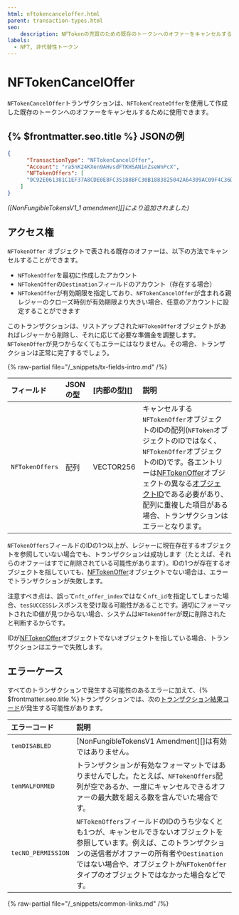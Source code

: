 ```yaml
---
html: nftokencanceloffer.html
parent: transaction-types.html
seo:
    description: NFTokenの売買のための既存のトークンへのオファーをキャンセルする。
labels:
  - NFT, 非代替性トークン
---
```

# NFTokenCancelOffer

`NFTokenCancelOffer`トランザクションは、`NFTokenCreateOffer`を使用して作成した既存のトークンへのオファーをキャンセルするために使用できます。

## {% $frontmatter.seo.title %} JSONの例

```json
{
      "TransactionType": "NFTokenCancelOffer",
      "Account": "ra5nK24KXen9AHvsdFTKHSANinZseWnPcX",
      "NFTokenOffers": [
      "9C92E061381C1EF37A8CDE0E8FC35188BFC30B1883825042A64309AC09F4C36D"
    ]
}
```

_([NonFungibleTokensV1_1 amendment][]により追加されました)_


## アクセス権

`NFTokenOffer` オブジェクトで表される既存のオファーは、以下の方法でキャンセルすることができます。

* `NFTokenOffer`を最初に作成したアカウント
* `NFTokenOffer`の`Destination`フィールドのアカウント（存在する場合）
* `NFTokenOffer`が有効期限を指定しており、`NFTokenCancelOffer`が含まれる親レジャーのクローズ時刻が有効期限より大きい場合、任意のアカウントに設定することができます

このトランザクションは、リストアップされた`NFTokenOffer`オブジェクトがあればレジャーから削除し、それに応じて必要な準備金を調整します。`NFTokenOffer`が見つからなくてもエラーにはなりません。その場合、トランザクションは正常に完了するでしょう。

{% raw-partial file="/_snippets/tx-fields-intro.md" /%}

| フィールド          | JSONの型  | [内部の型][]        | 説明                     |
|:------------------|:----------|:------------------|:-------------------------|
| `NFTokenOffers`     |  配列     | VECTOR256         | キャンセルする`NFTokenOffer`オブジェクトのIDの配列(`NFToken`オブジェクトのIDではなく、`NFTokenOffer`オブジェクトのID)です。各エントリーは[NFTokenOffer](../../ledger-data/ledger-entry-types/nftokenoffer.md)オブジェクトの異なる[オブジェクトID](../../ledger-data/common-fields.md)である必要があり、配列に重複した項目がある場合、トランザクションはエラーとなります。 |

`NFTokenOffers`フィールドのIDの1つ以上が、レジャーに現在存在するオブジェクトを参照していない場合でも、トランザクションは成功します（たとえば、それらのオファーはすでに削除されている可能性があります）。IDの1つが存在するオブジェクトを指していても、[NFTokenOffer](../../ledger-data/ledger-entry-types/nftokenoffer.md)オブジェクトでない場合は、エラーでトランザクションが失敗します。

注意すべき点は、誤って`nft_offer_index`ではなく`nft_id`を指定してしまった場合、`tesSUCCESS`レスポンスを受け取る可能性があることです。適切にフォーマットされたID値が見つからない場合、システムは`NFTokenOffer`が既に削除されたと判断するからです。

IDが[NFTokenOffer](../../ledger-data/ledger-entry-types/nftokenoffer.md)オブジェクトでないオブジェクトを指している場合、トランザクションはエラーで失敗します。

## エラーケース

すべてのトランザクションで発生する可能性のあるエラーに加えて、{% $frontmatter.seo.title %}トランザクションでは、次の[トランザクション結果コード](../transaction-results/transaction-results.md)が発生する可能性があります。

| エラーコード         | 説明                                                     |
|:-------------------|:--------------------------------------------------------|
| `temDISABLED`                 | [NonFungibleTokensV1 Amendment][]は有効ではありません。 |
| `temMALFORMED`     | トランザクションが有効なフォーマットではありませんでした。たとえば、`NFTokenOffers`配列が空であるか、一度にキャンセルできるオファーの最大数を超える数を含んでいた場合です。 |
| `tecNO_PERMISSION` | `NFTokenOffers`フィールドのIDのうち少なくとも1つが、キャンセルできないオブジェクトを参照しています。例えば、このトランザクションの送信者がオファーの所有者や`Destination`ではない場合や、オブジェクトが`NFTokenOffer`タイプのオブジェクトではなかった場合などです。 |

{% raw-partial file="/_snippets/common-links.md" /%}
